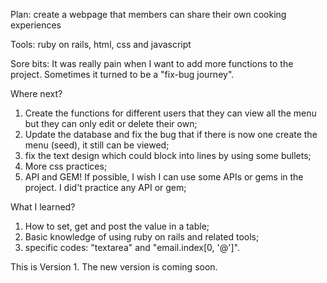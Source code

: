 Plan: create a webpage that members can share their own cooking experiences

Tools: ruby on rails, html, css and javascript

Sore bits: It was really pain when I want to add more functions to the project. Sometimes it turned to be a "fix-bug journey".

Where next?
1. Create the functions for different users that they can view all the menu but they can only edit or delete their own;
2. Update the database and fix the bug that if there is now one create the menu (seed), it still can be viewed;
3. fix the text design which could block into lines by using some bullets;
4. More css practices;
5. API and GEM! If possible, I wish I can use some APIs or gems in the project. I did't practice any API or gem;

What I learned?
1. How to set, get and post the value in a table;
2. Basic knowledge of using ruby on rails and related tools;
3. specific codes: "textarea" and "email.index[0, '@']".


This is Version 1. The new version is coming soon.
